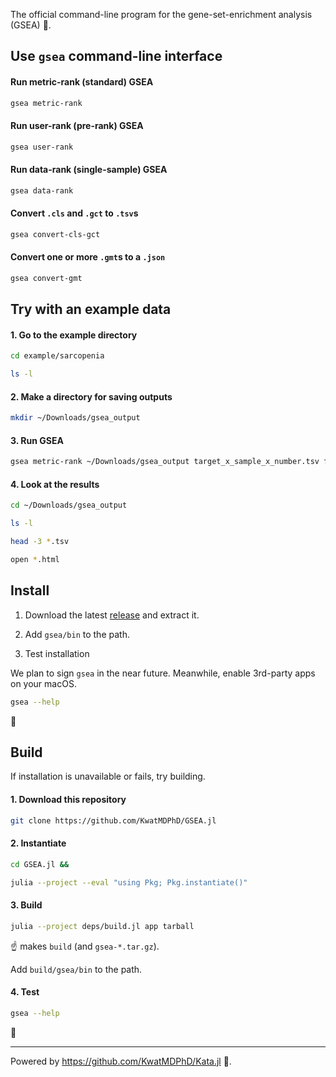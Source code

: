 The official command-line program for the gene-set-enrichment analysis (GSEA) 🧬.

## Use `gsea` command-line interface

#### Run metric-rank (standard) GSEA

```bash
gsea metric-rank
```

#### Run user-rank (pre-rank) GSEA

```bash
gsea user-rank
```

#### Run data-rank (single-sample) GSEA

```bash
gsea data-rank
```

#### Convert `.cls` and `.gct` to `.tsv`s

```bash
gsea convert-cls-gct
```

#### Convert one or more `.gmt`s to a `.json`

```bash
gsea convert-gmt
```

## Try with an example data

#### 1. Go to the example directory

```bash
cd example/sarcopenia

ls -l
```

#### 2. Make a directory for saving outputs

```bash
mkdir ~/Downloads/gsea_output
```

#### 3. Run GSEA

```bash
gsea metric-rank ~/Downloads/gsea_output target_x_sample_x_number.tsv feature_x_sample_x_number.tsv set_features.json
```

#### 4. Look at the results

```bash
cd ~/Downloads/gsea_output

ls -l

head -3 *.tsv

open *.html
```

## Install

1. Download the latest [release](https://github.com/KwatMDPhD/GSEA.jl/releases/latest) and extract it.

2. Add `gsea/bin` to the path.

3. Test installation

We plan to sign `gsea` in the near future. Meanwhile, enable 3rd-party apps on your macOS.

```bash
gsea --help
```

🎉

## Build

If installation is unavailable or fails, try building.

#### 1. Download this repository

```bash
git clone https://github.com/KwatMDPhD/GSEA.jl
```

#### 2. Instantiate

```bash
cd GSEA.jl &&

julia --project --eval "using Pkg; Pkg.instantiate()"
```

#### 3. Build

```bash
julia --project deps/build.jl app tarball
```

☝️ makes `build` (and `gsea-*.tar.gz`).

Add `build/gsea/bin` to the path.

#### 4. Test

```bash
gsea --help
```

🎊

---

Powered by https://github.com/KwatMDPhD/Kata.jl 🥋.
